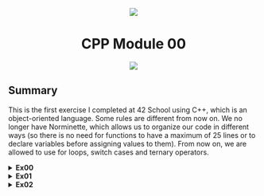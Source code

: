 <p align="center">
    <img src="https://www.42porto.com/wp-content/uploads/2024/08/42-Porto-Horizontal.png"/>
</p>
<h1 align="center">CPP Module 00</h1>
<p align="center">
    <img src="https://github.com/user-attachments/assets/123c3d97-b5e6-4227-9891-3de007036138"/>
</p>

## Summary
This is the first exercise I completed at 42 School using C++, which is an object-oriented language. Some rules are different from now on. We no longer have Norminette, which allows us to organize our code in different ways (so there is no need for functions to have a maximum of 25 lines or to declare variables before assigning values to them). From now on, we are allowed to use for loops, switch cases and ternary operators.

<details>
<summary><b>Ex00</b></summary>
<p align="center">
    <img src="https://github.com/user-attachments/assets/4a4e375f-6e97-4183-b146-522defda271e"/>
</p>
This is the first C++ exercise. The program should print the message inputted by the user in uppercase. If there are no arguments, it will print a predefined message. I applied a for loop and the ternary operator to make the code more concise. These two concepts were forbidden in the 42-School C programs.<br>
The ternary operator is similar to an if/else statement:<br>
<blockquote>
<b>< condition > ? < if true > : < if false ></b>
</blockquote>
The for loop is almost the same as a while loop, but on the same line, we can define the variable that will be the counter, specify the end condition and set the increment. Ex:<br>
<blockquote>
<b>for (size_t i = 0; i < 10; i++)</b>
</blockquote>
</details>

<details>
<summary><b>Ex01</b></summary>
<p align="center">
    <img src="https://github.com/user-attachments/assets/316cc0a3-66cd-4e3c-b1dc-b39cc7a3aea3"/>
</p>
This exercise aims to create a phone book that can hold 8 different contacts. From this, we can determine that two different <b>classes</b> will be implemented, each with its own <b>methods</b>. One class will be Contact and the other will be PhoneBook. The PhoneBook class will inherit from Contact and will contain an array of 8 contacts. Each class will have its own methods declared in the <b>.hpp</b> file and their implementations will be done in the corresponding <b>.cpp</b> file. We also have <b>constructors</b> that are special member functions that allow the creation of an object of a specified class.
</details>

<details>
<summary><b>Ex02</b></summary>
<p align="center">
    <img src="https://github.com/user-attachments/assets/71057245-64c7-407b-96ca-68ebd314221a"/>
</p>
This is not a mandatory exercise, but it is quite interesting to do. We have already received the <b>.hpp</b> file, a <b>test.cpp</b> file and a log file. From this file we need to implement the methods in a <b>.cpp</b> file. Looking at the tests file we learn some new conceps:
<ul>
    <il><b>foreach:</b> </li>
    <il><b>vectors:</b> </li>
    <il><b>iterators:</b> </li>
</ul>
</details>